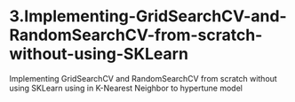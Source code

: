 # 3.Implementing-GridSearchCV-and-RandomSearchCV-from-scratch-without-using-SKLearn
Implementing GridSearchCV and RandomSearchCV from scratch without using SKLearn using in K-Nearest Neighbor to hypertune model
